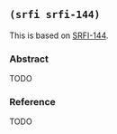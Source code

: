 
## `(srfi srfi-144)`

This is based on [SRFI-144](https://srfi.schemers.org/srfi-144/).

### Abstract

TODO

### Reference

TODO
